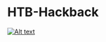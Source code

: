 # HTB-Hackback

[![Alt text](https://img.youtube.com/vi/jwA69dFIfZQ/0.jpg)](https://www.youtube.com/watch?v=jwA69dFIfZQ)